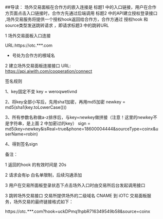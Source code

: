 ##导读：
	场外交易面板在合作方的嵌入连接是 标题1 中的入口链接，用户在合作方页面点击入口链接时，合作方先通过后端调用 标题2 中的API建立授权登录接口 ,场外交易服务将提供一个授权hook返回给合作方，合作方通过 授权hook 和 source类型发送跳转请求 ，即请求标题3 中的跳转URL



1 场外交易面板入口连接
   

 URL:https://otc.***.com

* 号处为合作方的根域名



2 建立场外交易面板连接接口
URL: https://api.aiwith.com/cooperation/connect


签名规则

1、key固定不变
key = weroqwetivnd

2、将key全部小写后，先用sha1加密，再用md5加密
newkey = md5(sha1(key.toLowerCase()))

3、所有参数名称做a-z排序后，与key=newkey做拼接（注意！这里的newkey不是字符串，是上面 2 中加密过的key）
sign = md5(key=newkey&isReal=true&phone=18600004444&sourceType=coinx&userName=robin)

4、得到签名sign


备注：

1 返回的hook 的有效时间是 20s

2 请求会有ip 白名单限制，后续沟通添加

3 用户在交易所面板登录状态下点击场外入口时由交易所后台发起调用接口

3 跳转场外交易接口
    交易所提供场外的二级域名 CNAME 到 iOTC 交易面板服务，场外交易的最终链接格式如下：

https://otc.***.com?hook=uckDPmq1hpbR716349549b58&source=coinx

